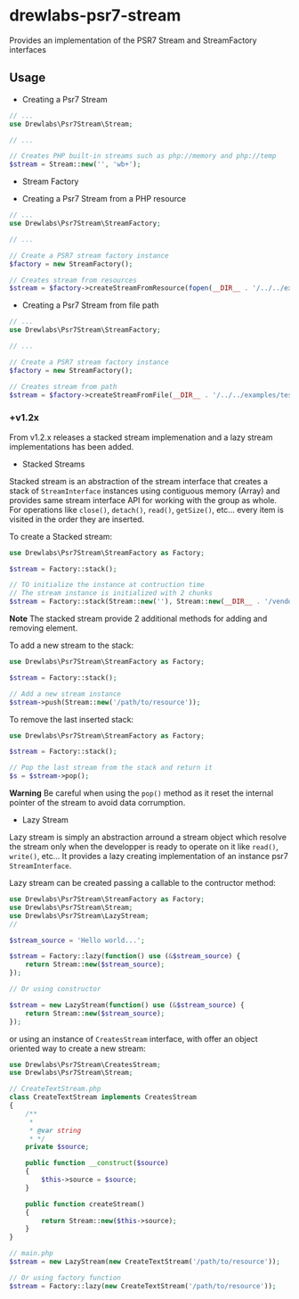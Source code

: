 # drewlabs-psr7-stream

Provides an implementation of the PSR7 Stream and StreamFactory interfaces

## Usage

- Creating a Psr7 Stream

```php
// ...
use Drewlabs\Psr7Stream\Stream;

// ...

// Creates PHP built-in streams such as php://memory and php://temp
$stream = Stream::new('', 'wb+');

```

- Stream Factory

* Creating a Psr7 Stream from a PHP resource

```php
// ...
use Drewlabs\Psr7Stream\StreamFactory;

// ...

// Create a PSR7 stream factory instance
$factory = new StreamFactory();

// Creates stream from resources
$stream = $factory->createStreamFromResource(fopen(__DIR__ . '/../../examples/test.txt', 'rb'));

```

- Creating a Psr7 Stream from file path

```php
// ...
use Drewlabs\Psr7Stream\StreamFactory;

// ...

// Create a PSR7 stream factory instance
$factory = new StreamFactory();

// Creates stream from path
$stream = $factory->createStreamFromFile(__DIR__ . '/../../examples/test.txt');

```

### +v1.2x

From v1.2.x releases a stacked stream implemenation and a lazy stream implementations has been added.

- Stacked Streams

Stacked stream is an abstraction of the stream interface that creates a stack of `StreamInterface` instances using contiguous memory (Array) and provides same stream interface API for working with the group as whole. For operations like `close()`, `detach()`, `read()`, `getSize()`, etc... every item is visited in the order they are inserted.

To create a Stacked stream:

```php
use Drewlabs\Psr7Stream\StreamFactory as Factory;

$stream = Factory::stack();

// TO initialize the instance at contruction time
// The stream instance is initialized with 2 chunks
$stream = Factory::stack(Stream::new(''), Stream::new(__DIR__ . '/vendor/autoload.php'))
```

**Note**
The stacked stream provide 2 additional methods for adding and removing element.

To add a new stream to the stack:

```php
use Drewlabs\Psr7Stream\StreamFactory as Factory;

$stream = Factory::stack();

// Add a new stream instance
$stream->push(Stream::new('/path/to/resource'));
```

To remove the last inserted stack:

```php
use Drewlabs\Psr7Stream\StreamFactory as Factory;

$stream = Factory::stack();

// Pop the last stream from the stack and return it
$s = $stream->pop();
```

**Warning**
Be careful when using the `pop()` method as it reset the internal pointer of the stream to avoid data corrumption.

- Lazy Stream

Lazy stream is simply an abstraction arround a stream object which resolve the stream only when the developper is ready to operate on it like `read()`, `write()`, etc... It provides a lazy creating implementation of an instance psr7 `StreamInterface`.

Lazy stream can be created passing a callable to the contructor method:

```php
use Drewlabs\Psr7Stream\StreamFactory as Factory;
use Drewlabs\Psr7Stream\Stream;
use Drewlabs\Psr7Stream\LazyStream;
//

$stream_source = 'Hello world...';

$stream = Factory::lazy(function() use (&$stream_source) {
    return Stream::new($stream_source);
});

// Or using constructor

$stream = new LazyStream(function() use (&$stream_source) {
    return Stream::new($stream_source);
});
```

or using an instance of `CreatesStream` interface, with offer an object oriented way to create a new stream:

```php
use Drewlabs\Psr7Stream\CreatesStream;
use Drewlabs\Psr7Stream\Stream;

// CreateTextStream.php
class CreateTextStream implements CreatesStream
{
    /**
     * 
     * @var string
     * */
    private $source;

    public function __construct($source)
    {
        $this->source = $source;
    }

    public function createStream()
    {
        return Stream::new($this->source);
    }
}

// main.php
$stream = new LazyStream(new CreateTextStream('/path/to/resource'));

// Or using factory function
$stream = Factory::lazy(new CreateTextStream('/path/to/resource'));
```

